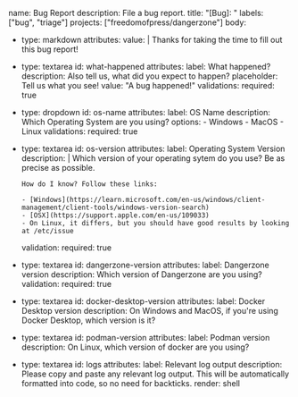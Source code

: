 name: Bug Report
description: File a bug report.
title: "[Bug]: "
labels: ["bug", "triage"]
projects: ["freedomofpress/dangerzone"]
body:
  - type: markdown
    attributes:
      value: |
        Thanks for taking the time to fill out this bug report!
  - type: textarea
    id: what-happened
    attributes:
      label: What happened?
      description: Also tell us, what did you expect to happen?
      placeholder: Tell us what you see!
      value: "A bug happened!"
    validations:
      required: true
  - type: dropdown
    id: os-name
    attributes:
      label: OS Name
      description: Which Operating System are you using?
      options:
        - Windows
        - MacOS
        - Linux
    validations:
      required: true
  - type: textarea
    id: os-version
    attributes:
      label: Operating System Version
      description: |
        Which version of your operating sytem do you use? Be as precise as possible.

        How do I know? Follow these links:

        - [Windows](https://learn.microsoft.com/en-us/windows/client-management/client-tools/windows-version-search)
        - [OSX](https://support.apple.com/en-us/109033)
        - On Linux, it differs, but you should have good results by looking at /etc/issue
    validation:
      required: true
  - type: textarea
    id: dangerzone-version
    attributes:
      label: Dangerzone version
      description: Which version of Dangerzone are you using?
    validation:
      required: true
  - type: textarea
    id: docker-desktop-version
    attributes:
      label: Docker Desktop version
      description: On Windows and MacOS, if you're using Docker Desktop, which version is it?
  - type: textarea
    id: podman-version
    attributes:
      label: Podman version
      description: On Linux, which version of docker are you using?
  - type: textarea
    id: logs
    attributes:
      label: Relevant log output
      description: Please copy and paste any relevant log output. This will be automatically formatted into code, so no need for backticks.
      render: shell
